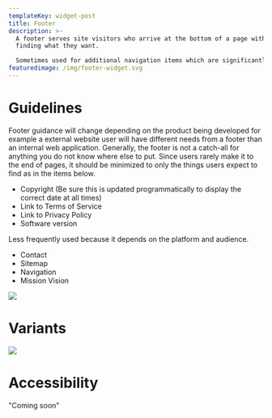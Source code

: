 ```yaml
---
templateKey: widget-post
title: Footer
description: >-
  A footer serves site visitors who arrive at the bottom of a page without
  finding what they want.

  Sometimes used for additional navigation items which are significantly less important global items but yet need to be there (i.e., terms of service or privacy policies).
featuredimage: /img/footer-widget.svg
---
```

# **Guidelines**

Footer guidance will change depending on the product being developed for example a external website user will have different needs from a footer than an internal web application. Generally, the footer is not a catch-all for anything you do not know where else to put. Since users rarely make it to the end of pages, it should be minimized to only the things users expect to find as in the items below.

* Copyright (Be sure this is updated programmatically to display the correct date at all times)
* Link to Terms of Service
* Link to Privacy Policy
* Software version

Less frequently used because it depends on the platform and audience.

* Contact
* Sitemap
* Navigation
* Mission Vision

![](/img/footer-base.png)

# **Variants**

![](/img/footer-variant.png)

# **Accessibility**

"Coming soon"